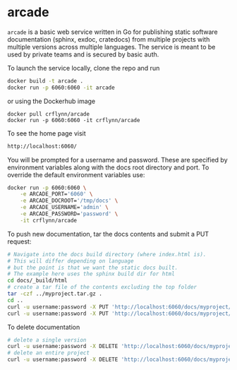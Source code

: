 # arcade

`arcade` is a basic web service written in Go for publishing static software documentation (sphinx, exdoc, cratedocs) from multiple projects with multiple versions across multiple languages. The service is meant to be used by private teams and is secured by basic auth.


To launch the service locally, clone the repo and run

```bash
docker build -t arcade .
docker run -p 6060:6060 -it arcade
```

or using the Dockerhub image

```
docker pull crflynn/arcade
docker run -p 6060:6060 -it crflynn/arcade
```

To see the home page visit

```bash
http://localhost:6060/
```

You will be prompted for a username and password. These are specified by environment variables along with the docs root directory and port.
To override the default environment variables use:

```bash
docker run -p 6060:6060 \
    -e ARCADE_PORT='6060' \
    -e ARCADE_DOCROOT='/tmp/docs' \
    -e ARCADE_USERNAME='admin' \
    -e ARCADE_PASSWORD='password' \
    -it crflynn/arcade
```

To push new documentation, tar the docs contents and submit a PUT request:

```bash
# Navigate into the docs build directory (where index.html is).
# This will differ depending on language
# but the point is that we want the static docs built.
# The example here uses the sphinx build dir for html
cd docs/_build/html
# create a tar file of the contents excluding the top folder
tar -czf ../myproject.tar.gz .
cd ..
curl -u username:password -X PUT 'http://localhost:6060/docs/myproject/latest' --upload-file myproject.tar.gz
curl -u username:password -X PUT 'http://localhost:6060/docs/myproject/v1.2.3' --upload-file myproject.tar.gz
```

To delete documentation

```bash
# delete a single version
curl -u username:password -X DELETE 'http://localhost:6060/docs/myproject/v1.2.3'
# delete an entire project
curl -u username:password -X DELETE 'http://localhost:6060/docs/myproject'
```
